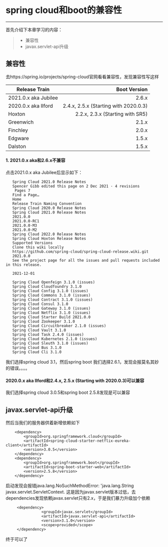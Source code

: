 # spring cloud和boot的兼容性
 
------

首先介绍下本章学习的内容：
 
> * 兼容性
> * javax.servlet-api升级

## 兼容性
去https://spring.io/projects/spring-cloud官网看看兼容性，发现兼容性写这样

| Release Train        | Boot Version   |
| --------   | -----:  |
|2021.0.x aka Jubilee| 2.6.x| 
|2020.0.x aka Ilford|2.4.x, 2.5.x (Starting with 2020.0.3)|
|Hoxton|2.2.x, 2.3.x (Starting with SR5)|
|Greenwich|2.1.x|
|Finchley|2.0.x|
|Edgware|1.5.x|
|Dalston|1.5.x|

#### 1. 2021.0.x aka和2.6.x不兼容
 
 点击2021.0.x aka Jubilee后显示如下：
 
```seq
   Spring Cloud 2021.0 Release Notes
   Spencer Gibb edited this page on 2 Dec 2021 · 4 revisions
    Pages 7
   Find a Page…
   Home
   Release Train Naming Convention
   Spring Cloud 2020.0 Release Notes
   Spring Cloud 2021.0 Release Notes
   2021.0.0
   2021.0.0-RC1
   2021.0.0-M3
   2021.0.0-M2
   Spring Cloud 2022.0 Release Notes
   Spring Cloud Hoxton Release Notes
   Supported Versions
   Clone this wiki locally
   https://github.com/spring-cloud/spring-cloud-release.wiki.git
   2021.0.0
   See the project page for all the issues and pull requests included in this release.
   
   2021-12-01
   
   Spring Cloud Openfeign 3.1.0 (issues)
   Spring Cloud Cloudfoundry 3.1.0
   Spring Cloud Config 3.1.0 (issues)
   Spring Cloud Commons 3.1.0 (issues)
   Spring Cloud Contract 3.1.0 (issues)
   Spring Cloud Consul 3.1.0
   Spring Cloud Gateway 3.1.0 (issues)
   Spring Cloud Netflix 3.1.0 (issues)
   Spring Cloud Starter Build 2021.0.0
   Spring Cloud Zookeeper 3.1.0
   Spring Cloud Circuitbreaker 2.1.0 (issues)
   Spring Cloud Vault 3.1.0
   Spring Cloud Task 2.4.0 (issues)
   Spring Cloud Kubernetes 2.1.0 (issues)
   Spring Cloud Sleuth 3.1.0 (issues)
   Spring Cloud Bus 3.1.0
   Spring Cloud Cli 3.1.0
```
我们选择spring cloud 3.1，然后spring boot 我们选择2.6.1，发现会报莫名其妙的错误。。。。


#### 2020.0.x aka Ilford和2.4.x, 2.5.x (Starting with 2020.0.3)可以兼容

我们选择spring cloud 3.0.5和spring boot 2.5.8发现是可以兼容

## javax.servlet-api升级

然后当我们的服务器供着新增依赖如下

```seq
    <dependency>
        <groupId>org.springframework.cloud</groupId>
        <artifactId>spring-cloud-starter-netflix-eureka-client</artifactId>
        <version>3.0.5</version>
    </dependency>
    <dependency>
        <groupId>org.springframework.boot</groupId>
        <artifactId>spring-boot-starter-web</artifactId>
        <version>2.5.8</version>
    </dependency>
```
启动发现会报错java.lang.NoSuchMethodError: 'java.lang.String javax.servlet.ServletContext.
这是因为javax.servlet版本过低，去dependencies发现依赖javax.servlet只有2.x，于是我们暴力升级加个依赖

```seq
     <dependency>
                <groupId>javax.servlet</groupId>
                <artifactId>javax.servlet-api</artifactId>
                <version>3.1.0</version>
                <scope>provided</scope>
     </dependency>
```

终于可以了